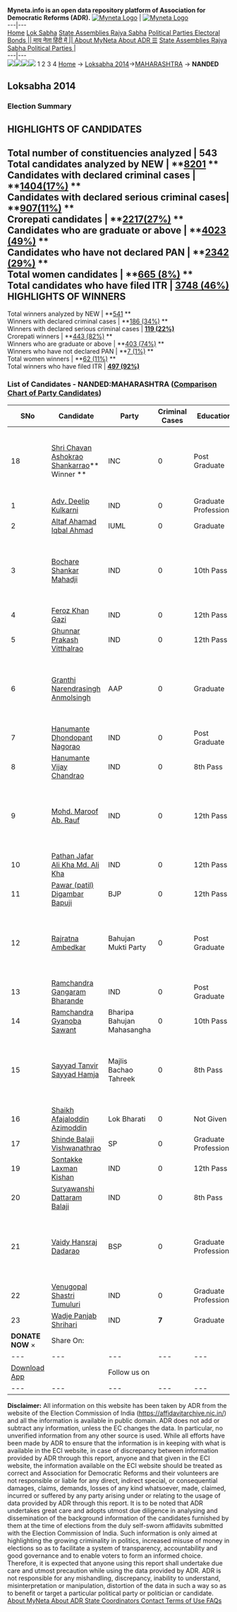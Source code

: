 **Myneta.info is an open data repository platform of Association for Democratic Reforms (ADR).**
[![Myneta Logo](https://www.myneta.info/lib/img/myneta-logo.png)](https://www.myneta.info/) | [![Myneta Logo](https://www.myneta.info/lib/img/adr-logo.png)](https://adrindia.org)  
---|---  
[Home](https://www.myneta.info/) [Lok Sabha](https://www.myneta.info/#ls "Lok Sabha") [ State Assemblies ](https://www.myneta.info/#sa "State Assemblies") [Rajya Sabha](https://www.myneta.info/#rs "Rajya Sabha") [Political Parties ](https://www.myneta.info/party "Political Parties") [ Electoral Bonds ](https://www.myneta.info/electoral_bonds "Electoral Bonds") [ || माय नेता हिंदी में || ](https://translate.google.co.in/translate?prev=hp&hl=en&js=y&u=www.myneta.info&sl=en&tl=hi&history_state0=) [ About MyNeta ](https://adrindia.org/content/about-myneta) [ About ADR ](https://adrindia.org/about-adr/who-we-are) [☰](javascript:void\(0\))
[ State Assemblies ](https://www.myneta.info/#sa "State Assemblies") [ Rajya Sabha ](https://www.myneta.info/#rs "Rajya Sabha") [ Political Parties ](https://www.myneta.info/party "Political Parties")
|   
---|---  
![](https://www.myneta.info/lib/img/banner/banner-1.png)![](https://www.myneta.info/lib/img/banner/banner-2.png)![](https://www.myneta.info/lib/img/banner/banner-3.png)![](https://www.myneta.info/lib/img/banner/banner-4.png)
1  2  3  4 
[Home](https://www.myneta.info/) → [Loksabha 2014](https://www.myneta.info/ls2014/)→[MAHARASHTRA](https://www.myneta.info/ls2014/index.php?action=show_constituencies&state_id=13) → **NANDED**
### 
## Loksabha 2014
###  Election Summary 
HIGHLIGHTS OF CANDIDATES  
---  
Total number of constituencies analyzed |  543   
Total candidates analyzed by NEW | **[8201](https://www.myneta.info/ls2014/index.php?action=summary&subAction=candidates_analyzed&sort=candidate#summary) **  
Candidates with declared criminal cases | **[1404(17%)](https://www.myneta.info/ls2014/index.php?action=summary&subAction=crime&sort=candidate#summary) **  
Candidates with declared serious criminal cases| **[907(11%)](https://www.myneta.info/ls2014/index.php?action=summary&subAction=serious_crime&sort=candidate#summary) **  
Crorepati candidates | **[2217(27%)](https://www.myneta.info/ls2014/index.php?action=summary&subAction=crorepati&sort=candidate#summary) **  
Candidates who are graduate or above | **[4023 (49%)](https://www.myneta.info/ls2014/index.php?action=summary&subAction=education&sort=candidate#summary) **  
Candidates who have not declared PAN | **[2342 (29%)](https://www.myneta.info/ls2014/index.php?action=summary&subAction=without_pan&sort=candidate#summary) **  
Total women candidates | **[665 (8%)](https://www.myneta.info/ls2014/index.php?action=summary&subAction=women_candidate&sort=candidate#summary) **  
Total candidates who have filed ITR | [**3748 (46%)**](https://www.myneta.info/ls2014/index.php?action=summary&subAction=filed_itr&sort=candidate#summary)  
HIGHLIGHTS OF WINNERS  
---  
Total winners analyzed by NEW | **[541](https://www.myneta.info/ls2014/index.php?action=summary&subAction=winner_analyzed&sort=candidate#summary) **  
Winners with declared criminal cases | **[186 (34%)](https://www.myneta.info/ls2014/index.php?action=summary&subAction=winner_crime&sort=candidate#summary) **  
Winners with declared serious criminal cases | **[119 (22%)](https://www.myneta.info/ls2014/index.php?action=summary&subAction=winner_serious_crime&sort=candidate#summary)**  
Crorepati winners | **[443 (82%)](https://www.myneta.info/ls2014/index.php?action=summary&subAction=winner_crorepati&sort=candidate#summary) **  
Winners who are graduate or above | **[403 (74%)](https://www.myneta.info/ls2014/index.php?action=summary&subAction=winner_education&sort=candidate#summary) **  
Winners who have not declared PAN | **[7 (1%)](https://www.myneta.info/ls2014/index.php?action=summary&subAction=winner_without_pan&sort=candidate#summary) **  
Total women winners | **[62 (11%)](https://www.myneta.info/ls2014/index.php?action=summary&subAction=winner_women&sort=candidate#summary) **  
Total winners who have filed ITR | [**497 (92%)**](https://www.myneta.info/ls2014/index.php?action=summary&subAction=winner_filed_itr&sort=candidate#summary)  
### List of Candidates - NANDED:MAHARASHTRA ([Comparison Chart of Party Candidates](https://www.myneta.info/ls2014/comparisonchart.php?constituency_id=73))
SNo | Candidate| Party| Criminal Cases| Education| Age| Total Assets| Liabilities  
---|---|---|---|---|---|---|---  
18  | [Shri Chavan Ashokrao Shankarrao](https://www.myneta.info/ls2014/candidate.php?candidate_id=3590)** Winner ** | INC | 0 | Post Graduate| 55 | ![](https://myneta.info/image_v2.php?myneta_folder=ls2014&candidate_id=3590&col=ta) | ![](https://myneta.info/image_v2.php?myneta_folder=ls2014&candidate_id=3590&col=lia)  
1  | [Adv. Deelip Kulkarni](https://www.myneta.info/ls2014/candidate.php?candidate_id=3310) | IND | 0 | Graduate Professional| 46 | Rs 29,90,000 ~ 29 Lacs+ | Rs 50,000 ~ 50 Thou+  
2  | [Altaf Ahamad Iqbal Ahmad](https://www.myneta.info/ls2014/candidate.php?candidate_id=3302) | IUML | 0 | Graduate| 48 | Rs 44,62,742 ~ 44 Lacs+ | Rs 5,71,000 ~ 5 Lacs+  
3  | [Bochare Shankar Mahadji](https://www.myneta.info/ls2014/candidate.php?candidate_id=3320) | IND | 0 | 10th Pass| 65 | ![](https://myneta.info/image_v2.php?myneta_folder=ls2014&candidate_id=3320&col=ta) | ![](https://myneta.info/image_v2.php?myneta_folder=ls2014&candidate_id=3320&col=lia)  
4  | [Feroz Khan Gazi](https://www.myneta.info/ls2014/candidate.php?candidate_id=3319) | IND | 0 | 12th Pass| 49 | Rs 34,82,000 ~ 34 Lacs+ | Rs 0 ~   
5  | [Ghunnar Prakash Vitthalrao](https://www.myneta.info/ls2014/candidate.php?candidate_id=3588) | IND | 0 | 12th Pass| 55 | Rs 1,05,72,325 ~ 1 Crore+ | Rs 3,00,000 ~ 3 Lacs+  
6  | [Granthi Narendrasingh Anmolsingh](https://www.myneta.info/ls2014/candidate.php?candidate_id=3303) | AAP | 0 | Graduate| 43 | ![](https://myneta.info/image_v2.php?myneta_folder=ls2014&candidate_id=3303&col=ta) | ![](https://myneta.info/image_v2.php?myneta_folder=ls2014&candidate_id=3303&col=lia)  
7  | [Hanumante Dhondopant Nagorao](https://www.myneta.info/ls2014/candidate.php?candidate_id=3317) | IND | 0 | Post Graduate| 42 | Rs 10,75,000 ~ 10 Lacs+ | Rs 26,000 ~ 26 Thou+  
8  | [Hanumante Vijay Chandrao](https://www.myneta.info/ls2014/candidate.php?candidate_id=3325) | IND | 0 | 8th Pass| 40 | Rs 86,000 ~ 86 Thou+ | Rs 0 ~   
9  | [Mohd. Maroof Ab. Rauf](https://www.myneta.info/ls2014/candidate.php?candidate_id=3321) | IND | 0 | 12th Pass| 33 | ![](https://myneta.info/image_v2.php?myneta_folder=ls2014&candidate_id=3321&col=ta) | ![](https://myneta.info/image_v2.php?myneta_folder=ls2014&candidate_id=3321&col=lia)  
10  | [Pathan Jafar Ali Kha Md. Ali Kha](https://www.myneta.info/ls2014/candidate.php?candidate_id=3318) | IND | 0 | 12th Pass| 72 | Rs 36,42,000 ~ 36 Lacs+ | Rs 0 ~   
11  | [Pawar (patil) Digambar Bapuji](https://www.myneta.info/ls2014/candidate.php?candidate_id=3301) | BJP | 0 | 12th Pass| 62 | Rs 4,30,54,709 ~ 4 Crore+ | Rs 15,38,191 ~ 15 Lacs+  
12  | [Rajratna Ambedkar](https://www.myneta.info/ls2014/candidate.php?candidate_id=3304) | Bahujan Mukti Party | 0 | Post Graduate| 31 | ![](https://myneta.info/image_v2.php?myneta_folder=ls2014&candidate_id=3304&col=ta) | ![](https://myneta.info/image_v2.php?myneta_folder=ls2014&candidate_id=3304&col=lia)  
13  | [Ramchandra Gangaram Bharande](https://www.myneta.info/ls2014/candidate.php?candidate_id=3322) | IND | 0 | Post Graduate| 37 | Rs 1,00,000 ~ 1 Lacs+ | Rs 0 ~   
14  | [Ramchandra Gyanoba Sawant](https://www.myneta.info/ls2014/candidate.php?candidate_id=3305) | Bharipa Bahujan Mahasangha | 0 | 10th Pass| 61 | Rs 1,76,000 ~ 1 Lacs+ | Rs 0 ~   
15  | [Sayyad Tanvir Sayyad Hamja](https://www.myneta.info/ls2014/candidate.php?candidate_id=3308) | Majlis Bachao Tahreek | 0 | 8th Pass| 31 | ![](https://myneta.info/image_v2.php?myneta_folder=ls2014&candidate_id=3308&col=ta) | ![](https://myneta.info/image_v2.php?myneta_folder=ls2014&candidate_id=3308&col=lia)  
16  | [Shaikh Afajaloddin Azimoddin](https://www.myneta.info/ls2014/candidate.php?candidate_id=3307) | Lok Bharati | 0 | Not Given| 36 | Rs 16,50,000 ~ 16 Lacs+ | Rs 0 ~   
17  | [Shinde Balaji Vishwanathrao](https://www.myneta.info/ls2014/candidate.php?candidate_id=3306) | SP | 0 | Graduate Professional| 54 | Rs 1,84,06,800 ~ 1 Crore+ | Rs 32,37,539 ~ 32 Lacs+  
19  | [Sontakke Laxman Kishan](https://www.myneta.info/ls2014/candidate.php?candidate_id=3324) | IND | 0 | 12th Pass| 52 | Rs 10,000 ~ 10 Thou+ | Rs 0 ~   
20  | [Suryawanshi Dattaram Balaji](https://www.myneta.info/ls2014/candidate.php?candidate_id=3309) | IND | 0 | 8th Pass| 47 | Rs 72,63,132 ~ 72 Lacs+ | Rs 8,41,037 ~ 8 Lacs+  
21  | [Vaidy Hansraj Dadarao](https://www.myneta.info/ls2014/candidate.php?candidate_id=3589) | BSP | 0 | Graduate Professional| 66 | ![](https://myneta.info/image_v2.php?myneta_folder=ls2014&candidate_id=3589&col=ta) | ![](https://myneta.info/image_v2.php?myneta_folder=ls2014&candidate_id=3589&col=lia)  
22  | [Venugopal Shastri Tumuluri](https://www.myneta.info/ls2014/candidate.php?candidate_id=3323) | IND | 0 | Graduate Professional| 40 | Rs 58,10,377 ~ 58 Lacs+ | Rs 1,80,068 ~ 1 Lacs+  
23  | [Wadje Panjab Shrihari](https://www.myneta.info/ls2014/candidate.php?candidate_id=3587) | IND | **7** | Graduate| 52 | Rs 6,54,25,728 ~ 6 Crore+ | Rs 1,74,01,655 ~ 1 Crore+  
|  **DONATE NOW** × |  Share On:  | [](https://api.whatsapp.com/send?text=https%3A%2F%2Fmyneta.info%2Fpunjab2022%2Findex.php%3Faction%3Dshow_constituencies%26state_id%3D19) | [](https://www.facebook.com/sharer/sharer.php?u=https%3A%2F%2Fmyneta.info%2Fpunjab2022%2Findex.php%3Faction%3Dshow_constituencies%26state_id%3D19) | [](https://twitter.com/share?url=https%3A%2F%2Fmyneta.info%2Fpunjab2022%2Findex.php%3Faction%3Dshow_constituencies%26state_id%3D19)  
---|---|---|---|---  
| [ Download App ](https://play.google.com/store/apps/details?id=com.webrosoft.myneta1&pcampaignid=pcampaignidMKT-Other-global-all-co-prtnr-py-PartBadge-Mar2515-1) | [](https://play.google.com/store/apps/details?id=com.webrosoft.myneta1&pcampaignid=pcampaignidMKT-Other-global-all-co-prtnr-py-PartBadge-Mar2515-1) |  Follow us on  | [](https://www.facebook.com/adrindia.org/) | [](https://twitter.com/adrspeaks) | [](https://groups.google.com/g/national-election-watch?hl=en&pli=1) | [](https://www.instagram.com/adrspeaks/) | [](https://www.youtube.com/user/adrspeaks) | [](https://sharechat.com/profile/adrspeaks)  
---|---|---|---|---|---|---|---|---  
**Disclaimer:** All information on this website has been taken by ADR from the website of the Election Commission of India (https://affidavitarchive.nic.in/) and all the information is available in public domain. ADR does not add or subtract any information, unless the EC changes the data. In particular, no unverified information from any other source is used. While all efforts have been made by ADR to ensure that the information is in keeping with what is available in the ECI website, in case of discrepancy between information provided by ADR through this report, anyone and that given in the ECI website, the information available on the ECI website should be treated as correct and Association for Democratic Reforms and their volunteers are not responsible or liable for any direct, indirect special, or consequential damages, claims, demands, losses of any kind whatsoever, made, claimed, incurred or suffered by any party arising under or relating to the usage of data provided by ADR through this report. It is to be noted that ADR undertakes great care and adopts utmost due diligence in analysing and dissemination of the background information of the candidates furnished by them at the time of elections from the duly self-sworn affidavits submitted with the Election Commission of India. Such information is only aimed at highlighting the growing criminality in politics, increased misuse of money in elections so as to facilitate a system of transparency, accountability and good governance and to enable voters to form an informed choice. Therefore, it is expected that anyone using this report shall undertake due care and utmost precaution while using the data provided by ADR. ADR is not responsible for any mishandling, discrepancy, inability to understand, misinterpretation or manipulation, distortion of the data in such a way so as to benefit or target a particular political party or politician or candidate. 
[ About MyNeta ](https://adrindia.org/content/about-myneta) [ About ADR ](https://adrindia.org/about-adr/who-we-are) [ State Coordinators ](https://adrindia.org/about-adr/state-coordinators) [ Contact ](https://adrindia.org/contact-us) [ Terms of Use ](https://adrindia.org/content/adr-terms-use) [ FAQs ](https://adrindia.org/content/faqs)
